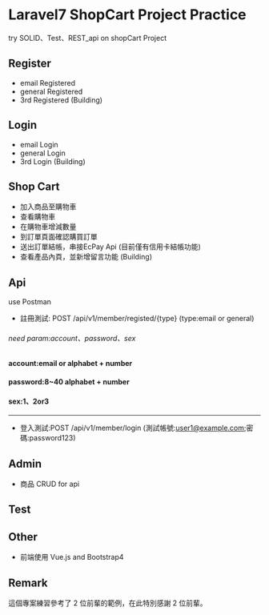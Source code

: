 # Laravel7 ShopCart Project Practice

try SOLID、Test、REST_api on shopCart Project

## Register

-   email Registered
-   general Registered 
-   3rd Registered (Building)

## Login

-   email Login
-   general Login
-   3rd Login (Building)

## Shop Cart

-   加入商品至購物車
-   查看購物車
-   在購物車增減數量 
-   到訂單頁面確認購買訂單
-   送出訂單結帳，串接EcPay Api (目前僅有信用卡結帳功能)
-   查看產品內頁，並新增留言功能 (Building)

## Api
use Postman

-   註冊測試: POST /api/v1/member/registed/{type} 
(type:email or general)
###### need param:account、password、sex
 #### account:email or alphabet + number
 #### password:8~40 alphabet + number
 #### sex:1、2or3
---------------------------------------
-   登入測試:POST /api/v1/member/login (測試帳號:user1@example.com;密碼:password123)

## Admin

-   商品 CRUD for api

## Test

## Other

-   前端使用 Vue.js and Bootstrap4

## Remark

這個專案練習參考了 2 位前輩的範例，在此特別感謝 2 位前輩。
